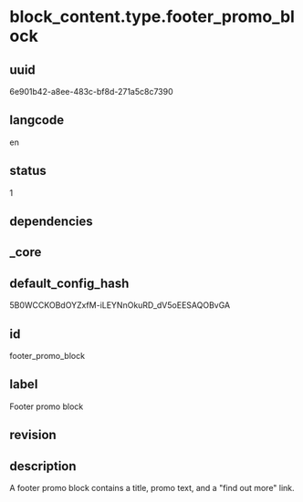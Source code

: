 # block_content.type.footer_promo_block

## uuid
6e901b42-a8ee-483c-bf8d-271a5c8c7390

## langcode
en

## status
1

## dependencies


## _core

## default_config_hash
5B0WCCKOBdOYZxfM-iLEYNnOkuRD_dV5oEESAQOBvGA

## id
footer_promo_block

## label
Footer promo block

## revision


## description
A footer promo block contains a title, promo text, and a "find out more" link.
